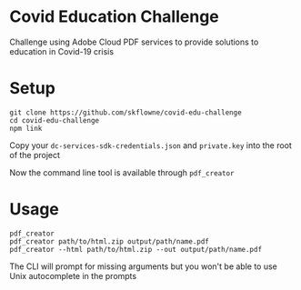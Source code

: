 # Covid Education Challenge

Challenge using Adobe Cloud PDF services to provide solutions to education in Covid-19 crisis

# Setup

```
git clone https://github.com/skflowne/covid-edu-challenge
cd covid-edu-challenge
npm link
```

Copy your `dc-services-sdk-credentials.json` and `private.key` into the root of the project

Now the command line tool is available through `pdf_creator`

# Usage

```
pdf_creator
pdf_creator path/to/html.zip output/path/name.pdf
pdf_creator --html path/to/html.zip --out output/path/name.pdf
```

The CLI will prompt for missing arguments but you won't be able to use Unix autocomplete in the prompts
